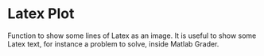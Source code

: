 # Latex Plot

Function to show some lines of Latex as an image. It is useful to show some Latex text, for instance a problem to solve, inside Matlab Grader.
